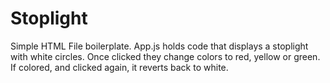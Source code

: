 # Stoplight
Simple HTML File boilerplate.
App.js holds code that displays a stoplight with white circles. Once clicked they change colors to red, yellow or green. If colored, and clicked again, it reverts back to white.
